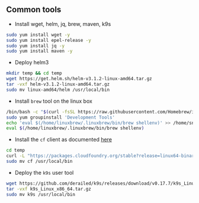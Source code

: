 ## Common tools

- Install wget, helm, jq, brew, maven, k9s
```bash
sudo yum install wget -y
sudo yum install epel-release -y
sudo yum install jq -y 
sudo yum install maven -y
```

- Deploy helm3
```bash
mkdir temp && cd temp
wget https://get.helm.sh/helm-v3.1.2-linux-amd64.tar.gz
tar -vxf helm-v3.1.2-linux-amd64.tar.gz
sudo mv linux-amd64/helm /usr/local/bin
```
- Install `brew` tool on the linux box
```bash
/bin/bash -c "$(curl -fsSL https://raw.githubusercontent.com/Homebrew/install/master/install.sh)"
sudo yum groupinstall 'Development Tools'
echo 'eval $(/home/linuxbrew/.linuxbrew/bin/brew shellenv)' >> /home/snowdrop/.bash_profile
eval $(/home/linuxbrew/.linuxbrew/bin/brew shellenv)
```

- Install the `cf` client as documented [here](https://github.com/cloudfoundry/cli#downloads)
```bash
cd temp
curl -L "https://packages.cloudfoundry.org/stable?release=linux64-binary&source=github" | tar -zx
sudo mv cf /usr/local/bin
```

- Deploy the `k9s` user tool
```bash
wget https://github.com/derailed/k9s/releases/download/v0.17.7/k9s_Linux_x86_64.tar.gz
tar -vxf k9s_Linux_x86_64.tar.gz
sudo mv k9s /usr/local/bin
```
